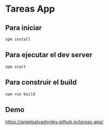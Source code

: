 # Tareas App

## Para iniciar

```
npm install
```

## Para ejecutar el dev server

```
npm start
```

## Para construir el build

```
npm run build
```

## Demo

https://angelsalvadordev.github.io/tareas-app/

